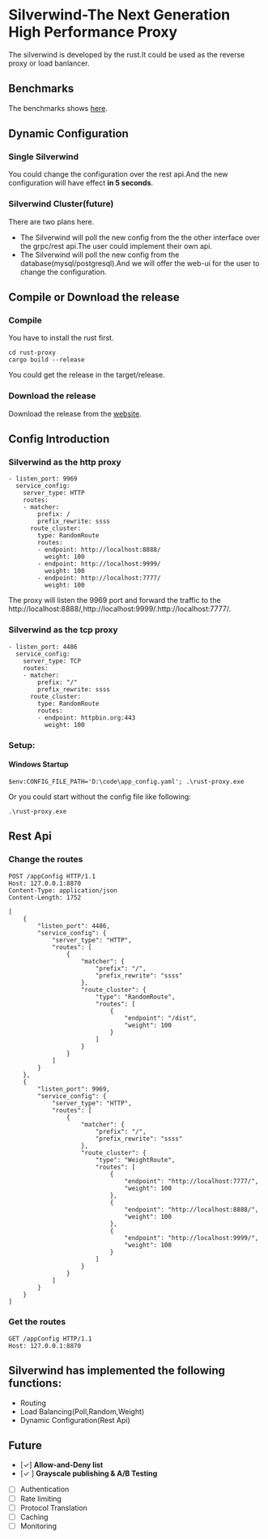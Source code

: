 # Silverwind-The Next Generation High Performance Proxy
The silverwind is developed by the rust.It could be used as the reverse proxy or load banlancer.
## Benchmarks
The benchmarks shows [here](https://github.com/lsk569937453/silverwind/blob/main/benchmarks.md).
## Dynamic Configuration 
### Single Silverwind
You could change the configuration over the rest api.And the new configuration will have effect **in 5 seconds**.
### Silverwind Cluster(future)
There are two plans here.
* The Silverwind will poll the new config from the the other interface over the grpc/rest api.The user could implement their own api.
* The Silverwind will poll the new config from the database(mysql/postgresql).And we will offer the web-ui for the user to change the configuration.

## Compile or Download the release
### Compile 
You have to install the rust first.
```
cd rust-proxy
cargo build --release
```
You could get the release in the target/release.
### Download the release
Download the release from the [website](https://github.com/lsk569937453/silverwind/releases).
## Config Introduction
### Silverwind as the http proxy
```
- listen_port: 9969
  service_config:
    server_type: HTTP
    routes:
    - matcher:
        prefix: /
        prefix_rewrite: ssss
      route_cluster:
        type: RandomRoute
        routes:
        - endpoint: http://localhost:8888/
          weight: 100
        - endpoint: http://localhost:9999/
          weight: 100
        - endpoint: http://localhost:7777/
          weight: 100
```
The proxy will listen the 9969 port and forward the traffic to the http://localhost:8888/,http://localhost:9999/.http://localhost:7777/.
### Silverwind as the tcp proxy
```
- listen_port: 4486
  service_config:
    server_type: TCP
    routes:
    - matcher:
        prefix: "/"
        prefix_rewrite: ssss
      route_cluster:
        type: RandomRoute
        routes:
        - endpoint: httpbin.org:443
          weight: 100
```
### Setup:
#### Windows Startup
```
$env:CONFIG_FILE_PATH='D:\code\app_config.yaml'; .\rust-proxy.exe
```
Or you could start without the config file like following:
```
.\rust-proxy.exe
```
## Rest Api
### Change the routes
```
POST /appConfig HTTP/1.1
Host: 127.0.0.1:8870
Content-Type: application/json
Content-Length: 1752

[
    {
        "listen_port": 4486,
        "service_config": {
            "server_type": "HTTP",
            "routes": [
                {
                    "matcher": {
                        "prefix": "/",
                        "prefix_rewrite": "ssss"
                    },
                    "route_cluster": {
                        "type": "RandomRoute",
                        "routes": [
                            {
                                "endpoint": "/dist",
                                "weight": 100
                            }
                        ]
                    }
                }
            ]
        }
    },
    {
        "listen_port": 9969,
        "service_config": {
            "server_type": "HTTP",
            "routes": [
                {
                    "matcher": {
                        "prefix": "/",
                        "prefix_rewrite": "ssss"
                    },
                    "route_cluster": {
                        "type": "WeightRoute",
                        "routes": [
                            {
                                "endpoint": "http://localhost:7777/",
                                "weight": 100
                            },
                            {
                                "endpoint": "http://localhost:8888/",
                                "weight": 100
                            },
                            {
                                "endpoint": "http://localhost:9999/",
                                "weight": 100
                            }
                        ]
                    }
                }
            ]
        }
    }
]
```
### Get the routes
```
GET /appConfig HTTP/1.1
Host: 127.0.0.1:8870
```
## Silverwind has implemented the following functions:
* Routing
* Load Balancing(Poll,Random,Weight)
* Dynamic Configuration(Rest Api)
## Future
- [&check;] **Allow-and-Deny list**
- [&check; ] **Grayscale publishing & A/B Testing**
- [ ] Authentication
- [ ] Rate limiting
- [ ] Protocol Translation
- [ ] Caching
- [ ] Monitoring